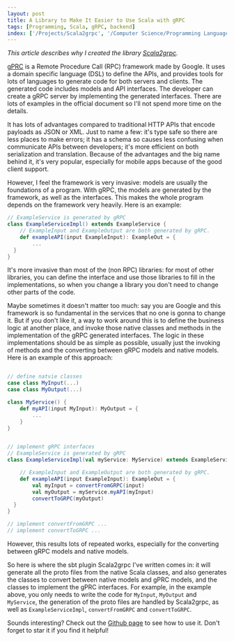 ```yaml
---
layout: post
title: A Library to Make It Easier to Use Scala with gRPC
tags: [Programming, Scala, gRPC, backend]
index: ['/Projects/Scala2grpc', '/Computer Science/Programming Language/Scala']
---
```


*This article describes why I created the library [Scala2grpc](https://github.com/wb14123/scala2grpc).*

[gPRC](https://grpc.io/) is a Remote Procedure Call (RPC) framework made by Google. It uses a domain specific language (DSL) to define the APIs, and provides tools for lots of languages to generate code for both servers and clients. The generated code includes models and API interfaces. The developer can create a gRPC server by implementing the generated interfaces. There are lots of examples in the official document so I'll not spend more time on the details.

It has lots of advantages compared to traditional HTTP APIs that encode payloads as JSON or XML. Just to name a few: it's type safe so there are less places to make errors; it has a schema so causes less confusing when communicate APIs between developers; it's more efficient on both serialization and translation. Because of the advantages and the big name behind it, it's very popular, especially for mobile apps because of the good client support.

However, I feel the framework is very invasive: models are usually the foundations of a program. With gRPC, the models are generated by the framework, as well as the interfaces. This makes the whole program depends on the framework very heavily. Here is an example:

```scala
// ExampleService is generated by gRPC
class ExampleServiceImpl() extends ExampleService {
	// ExampleInput and ExampleOutput are both generated by gRPC.
	def exampleAPI(input ExampleInput): ExampleOut = {
		...
  }
}

```

It's more invasive than most of the (non RPC) libraries: for most of other libraries, you can define the interface and use those libraries to fill in the implementations, so when you change a library you don't need to change other parts of the code.

Maybe sometimes it doesn't matter too much: say you are Google and this framework is so fundamental in the services that no one is gonna to change it. But if you don't like it, a way to work around this is to define the business logic at another place, and invoke those native classes and methods in the implementation of the gRPC generated interfaces. The logic in these implementations should be as simple as possible, usually just the invoking of methods and the converting between gRPC models and native models. Here is an example of this approach:

```scala

// define natvie classes
case class MyInput(...)
case class MyOutput(...)

class MyService() {
	def myAPI(input MyInput): MyOutput = {
		...
	}
}


// implement gRPC interfaces
// ExampleService is generated by gRPC
class ExampleServiceImpl(val myService: MyService) extends ExampleService {

	// ExampleInput and ExampleOutput are both generated by gRPC.
	def exampleAPI(input ExampleInput): ExampleOut = {
		val myInput = convertFromGRPC(input)
		val myOutput = myService.myAPI(myInput)
		convertToGRPC(myOutput)
  }
}

// implement convertFromGRPC ...
// implement convertToGRPC ...

```

However, this results lots of repeated works, especially for the converting between gRPC models and native models.

So here is where the sbt plugin Scala2grpc I've written comes in: it will generate all the proto files from the native Scala classes, and also generates the classes to convert between native models and gPRC models, and the classes to implement the gPRC interfaces. For example, in the example above, you only needs to write the code for `MyInput`, `MyOutput` and `MyService`, the generation of the proto files are handled by Scala2grpc, as well as `ExampleServiceImpl`, `convertFromGRPC` and `convertToGRPC`.

Sounds interesting? Check out the [Github page](https://github.com/wb14123/scala2grpc) to see how to use it. Don't forget to star it if you find it helpful!
